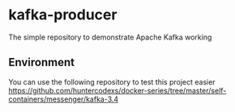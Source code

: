 # kafka-producer
The simple repository to demonstrate Apache Kafka working

## Environment

You can use the following repository to test this project easier 
https://github.com/huntercodexs/docker-series/tree/master/self-containers/messenger/kafka-3.4
